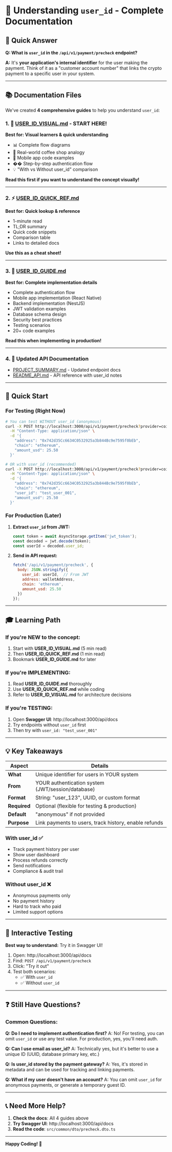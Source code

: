 # 📖 Understanding `user_id` - Complete Documentation

## 🎯 Quick Answer

**Q: What is `user_id` in the `/api/v1/payment/precheck` endpoint?**

**A:** It's **your application's internal identifier** for the user making the payment. Think of it as a "customer account number" that links the crypto payment to a specific user in your system.

---

## 📚 Documentation Files

We've created **4 comprehensive guides** to help you understand `user_id`:

### 1. 🎨 [USER_ID_VISUAL.md](./USER_ID_VISUAL.md) - START HERE!
**Best for: Visual learners & quick understanding**

- 📊 Complete flow diagrams
- 🎯 Real-world coffee shop analogy
- 📱 Mobile app code examples
- �� Step-by-step authentication flow
- 💡 "With vs Without user_id" comparison

**Read this first if you want to understand the concept visually!**

---

### 2. ⚡ [USER_ID_QUICK_REF.md](./USER_ID_QUICK_REF.md)
**Best for: Quick lookup & reference**

- 1-minute read
- TL;DR summary
- Quick code snippets
- Comparison table
- Links to detailed docs

**Use this as a cheat sheet!**

---

### 3. 📘 [USER_ID_GUIDE.md](./USER_ID_GUIDE.md)
**Best for: Complete implementation details**

- Complete authentication flow
- Mobile app implementation (React Native)
- Backend implementation (NestJS)
- JWT validation examples
- Database schema design
- Security best practices
- Testing scenarios
- 20+ code examples

**Read this when implementing in production!**

---

### 4. 📄 Updated API Documentation
- [PROJECT_SUMMARY.md](./PROJECT_SUMMARY.md) - Updated endpoint docs
- [README_API.md](./README_API.md) - API reference with user_id notes

---

## 🚀 Quick Start

### For Testing (Right Now)

```bash
# You can test WITHOUT user_id (anonymous)
curl -X POST http://localhost:3000/api/v1/payment/precheck?provider=coinbase_cdp \
  -H "Content-Type: application/json" \
  -d '{
    "address": "0x742d35Cc6634C0532925a3b844Bc9e7595f0bEb",
    "chain": "ethereum",
    "amount_usd": 25.50
  }'

# OR with user_id (recommended)
curl -X POST http://localhost:3000/api/v1/payment/precheck?provider=coinbase_cdp \
  -H "Content-Type: application/json" \
  -d '{
    "address": "0x742d35Cc6634C0532925a3b844Bc9e7595f0bEb",
    "chain": "ethereum",
    "user_id": "test_user_001",
    "amount_usd": 25.50
  }'
```

### For Production (Later)

1. **Extract `user_id` from JWT:**
   ```javascript
   const token = await AsyncStorage.getItem('jwt_token');
   const decoded = jwt.decode(token);
   const userId = decoded.user_id;
   ```

2. **Send in API request:**
   ```javascript
   fetch('/api/v1/payment/precheck', {
     body: JSON.stringify({
       user_id: userId,  // From JWT
       address: walletAddress,
       chain: 'ethereum',
       amount_usd: 25.50
     })
   });
   ```

---

## 🎓 Learning Path

### If you're NEW to the concept:
1. Start with **USER_ID_VISUAL.md** (5 min read)
2. Then **USER_ID_QUICK_REF.md** (1 min read)
3. Bookmark **USER_ID_GUIDE.md** for later

### If you're IMPLEMENTING:
1. Read **USER_ID_GUIDE.md** thoroughly
2. Use **USER_ID_QUICK_REF.md** while coding
3. Refer to **USER_ID_VISUAL.md** for architecture decisions

### If you're TESTING:
1. Open **Swagger UI**: http://localhost:3000/api/docs
2. Try endpoints without `user_id` first
3. Then try with `user_id: "test_user_001"`

---

## 💡 Key Takeaways

| Aspect | Details |
|--------|---------|
| **What** | Unique identifier for users in YOUR system |
| **From** | YOUR authentication system (JWT/session/database) |
| **Format** | String: "user_123", UUID, or custom format |
| **Required** | Optional (flexible for testing & production) |
| **Default** | "anonymous" if not provided |
| **Purpose** | Link payments to users, track history, enable refunds |

### With user_id ✅
- Track payment history per user
- Show user dashboard
- Process refunds correctly
- Send notifications
- Compliance & audit trail

### Without user_id ❌
- Anonymous payments only
- No payment history
- Hard to track who paid
- Limited support options

---

## 🔗 Interactive Testing

**Best way to understand:** Try it in Swagger UI!

1. Open: http://localhost:3000/api/docs
2. Find: `POST /api/v1/payment/precheck`
3. Click: "Try it out"
4. Test both scenarios:
   - ✅ With `user_id`
   - ✅ Without `user_id`

---

## ❓ Still Have Questions?

### Common Questions:

**Q: Do I need to implement authentication first?**
A: No! For testing, you can omit `user_id` or use any test value. For production, yes, you'll need auth.

**Q: Can I use email as user_id?**
A: Technically yes, but it's better to use a unique ID (UUID, database primary key, etc.)

**Q: Is user_id stored by the payment gateway?**
A: Yes, it's stored in metadata and can be used for tracking and linking payments.

**Q: What if my user doesn't have an account?**
A: You can omit `user_id` for anonymous payments, or generate a temporary guest ID.

---

## 📞 Need More Help?

1. **Check the docs**: All 4 guides above
2. **Try Swagger UI**: http://localhost:3000/api/docs
3. **Read the code**: `src/common/dto/precheck.dto.ts`

---

**Happy Coding! 🚀**
